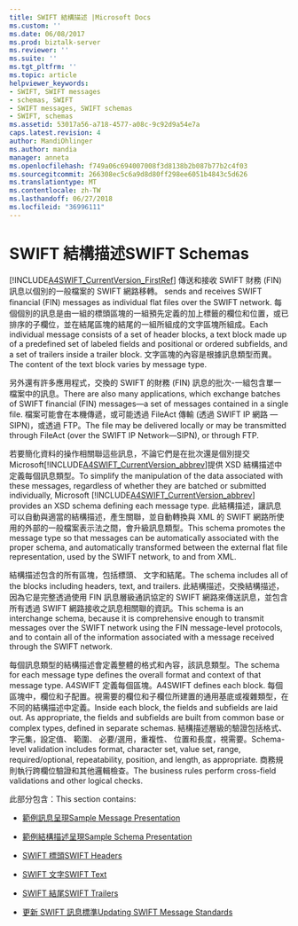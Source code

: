 ```yaml
---
title: SWIFT 結構描述 |Microsoft Docs
ms.custom: ''
ms.date: 06/08/2017
ms.prod: biztalk-server
ms.reviewer: ''
ms.suite: ''
ms.tgt_pltfrm: ''
ms.topic: article
helpviewer_keywords:
- SWIFT, SWIFT messages
- schemas, SWIFT
- SWIFT messages, SWIFT schemas
- SWIFT, schemas
ms.assetid: 53017a56-a718-4577-a08c-9c92d9a54e7a
caps.latest.revision: 4
author: MandiOhlinger
ms.author: mandia
manager: anneta
ms.openlocfilehash: f749a06c694007008f3d8138b2b087b77b2c4f03
ms.sourcegitcommit: 266308ec5c6a9d8d80ff298ee6051b4843c5d626
ms.translationtype: MT
ms.contentlocale: zh-TW
ms.lasthandoff: 06/27/2018
ms.locfileid: "36996111"
---
```

# <a name="swift-schemas"></a><span data-ttu-id="872b7-102">SWIFT 結構描述</span><span class="sxs-lookup"><span data-stu-id="872b7-102">SWIFT Schemas</span></span>
[!INCLUDE[A4SWIFT_CurrentVersion_FirstRef](../../includes/a4swift-currentversion-firstref-md.md)]<span data-ttu-id="872b7-103"> 傳送和接收 SWIFT 財務 (FIN) 訊息以個別的一般檔案的 SWIFT 網路移轉。</span><span class="sxs-lookup"><span data-stu-id="872b7-103"> sends and receives SWIFT financial (FIN) messages as individual flat files over the SWIFT network.</span></span> <span data-ttu-id="872b7-104">每個個別的訊息是由一組的標頭區塊的一組預先定義的加上標籤的欄位和位置，或已排序的子欄位，並在結尾區塊的結尾的一組所組成的文字區塊所組成。</span><span class="sxs-lookup"><span data-stu-id="872b7-104">Each individual message consists of a set of header blocks, a text block made up of a predefined set of labeled fields and positional or ordered subfields, and a set of trailers inside a trailer block.</span></span> <span data-ttu-id="872b7-105">文字區塊的內容是根據訊息類型而異。</span><span class="sxs-lookup"><span data-stu-id="872b7-105">The content of the text block varies by message type.</span></span>  
  
 <span data-ttu-id="872b7-106">另外還有許多應用程式，交換的 SWIFT 的財務 (FIN) 訊息的批次-一組包含單一檔案中的訊息。</span><span class="sxs-lookup"><span data-stu-id="872b7-106">There are also many applications, which exchange batches of SWIFT financial (FIN) messages—a set of messages contained in a single file.</span></span> <span data-ttu-id="872b7-107">檔案可能會在本機傳遞，或可能透過 FileAct 傳輸 (透過 SWIFT IP 網路 — SIPN)，或透過 FTP。</span><span class="sxs-lookup"><span data-stu-id="872b7-107">The file may be delivered locally or may be transmitted through FileAct (over the SWIFT IP Network—SIPN), or through FTP.</span></span>  
  
 <span data-ttu-id="872b7-108">若要簡化資料的操作相關聯這些訊息，不論它們是在批次還是個別提交 Microsoft[!INCLUDE[A4SWIFT_CurrentVersion_abbrev](../../includes/a4swift-currentversion-abbrev-md.md)]提供 XSD 結構描述中定義每個訊息類型。</span><span class="sxs-lookup"><span data-stu-id="872b7-108">To simplify the manipulation of the data associated with these messages, regardless of whether they are batched or submitted individually, Microsoft [!INCLUDE[A4SWIFT_CurrentVersion_abbrev](../../includes/a4swift-currentversion-abbrev-md.md)] provides an XSD schema defining each message type.</span></span> <span data-ttu-id="872b7-109">此結構描述，讓訊息可以自動與適當的結構描述，產生關聯，並自動轉換與 XML 的 SWIFT 網路所使用的外部的一般檔案表示法之間，會升級訊息類型。</span><span class="sxs-lookup"><span data-stu-id="872b7-109">This schema promotes the message type so that messages can be automatically associated with the proper schema, and automatically transformed between the external flat file representation, used by the SWIFT network, to and from XML.</span></span>  
  
 <span data-ttu-id="872b7-110">結構描述包含的所有區塊，包括標頭、 文字和結尾。</span><span class="sxs-lookup"><span data-stu-id="872b7-110">The schema includes all of the blocks including headers, text, and trailers.</span></span> <span data-ttu-id="872b7-111">此結構描述，交換結構描述，因為它是完整透過使用 FIN 訊息層級通訊協定的 SWIFT 網路來傳送訊息，並包含所有透過 SWIFT 網路接收之訊息相關聯的資訊。</span><span class="sxs-lookup"><span data-stu-id="872b7-111">This schema is an interchange schema, because it is comprehensive enough to transmit messages over the SWIFT network using the FIN message-level protocols, and to contain all of the information associated with a message received through the SWIFT network.</span></span>  
  
 <span data-ttu-id="872b7-112">每個訊息類型的結構描述會定義整體的格式和內容，該訊息類型。</span><span class="sxs-lookup"><span data-stu-id="872b7-112">The schema for each message type defines the overall format and context of that message type.</span></span> <span data-ttu-id="872b7-113">A4SWIFT 定義每個區塊。</span><span class="sxs-lookup"><span data-stu-id="872b7-113">A4SWIFT defines each block.</span></span> <span data-ttu-id="872b7-114">每個區塊中，欄位和子配置。視需要的欄位和子欄位所建置的通用基底或複雜類型，在不同的結構描述中定義。</span><span class="sxs-lookup"><span data-stu-id="872b7-114">Inside each block, the fields and subfields are laid out. As appropriate, the fields and subfields are built from common base or complex types, defined in separate schemas.</span></span> <span data-ttu-id="872b7-115">結構描述層級的驗證包括格式、 字元集，設定值、 範圍、 必要/選用，重複性、 位置和長度，視需要。</span><span class="sxs-lookup"><span data-stu-id="872b7-115">Schema-level validation includes format, character set, value set, range, required/optional, repeatability, position, and length, as appropriate.</span></span> <span data-ttu-id="872b7-116">商務規則執行跨欄位驗證和其他邏輯檢查。</span><span class="sxs-lookup"><span data-stu-id="872b7-116">The business rules perform cross-field validations and other logical checks.</span></span>  
  
 <span data-ttu-id="872b7-117">此部分包含：</span><span class="sxs-lookup"><span data-stu-id="872b7-117">This section contains:</span></span>  
  
-   [<span data-ttu-id="872b7-118">範例訊息呈現</span><span class="sxs-lookup"><span data-stu-id="872b7-118">Sample Message Presentation</span></span>](../../adapters-and-accelerators/accelerator-swift/sample-message-presentation.md)  
  
-   [<span data-ttu-id="872b7-119">範例結構描述呈現</span><span class="sxs-lookup"><span data-stu-id="872b7-119">Sample Schema Presentation</span></span>](../../adapters-and-accelerators/accelerator-swift/sample-schema-presentation.md)  
  
-   [<span data-ttu-id="872b7-120">SWIFT 標頭</span><span class="sxs-lookup"><span data-stu-id="872b7-120">SWIFT Headers</span></span>](../../adapters-and-accelerators/accelerator-swift/swift-headers.md)  
  
-   [<span data-ttu-id="872b7-121">SWIFT 文字</span><span class="sxs-lookup"><span data-stu-id="872b7-121">SWIFT Text</span></span>](../../adapters-and-accelerators/accelerator-swift/swift-text.md)  
  
-   [<span data-ttu-id="872b7-122">SWIFT 結尾</span><span class="sxs-lookup"><span data-stu-id="872b7-122">SWIFT Trailers</span></span>](../../adapters-and-accelerators/accelerator-swift/swift-trailers.md)  
  
-   [<span data-ttu-id="872b7-123">更新 SWIFT 訊息標準</span><span class="sxs-lookup"><span data-stu-id="872b7-123">Updating SWIFT Message Standards</span></span>](../../adapters-and-accelerators/accelerator-swift/updating-swift-messaging-standards.md)
